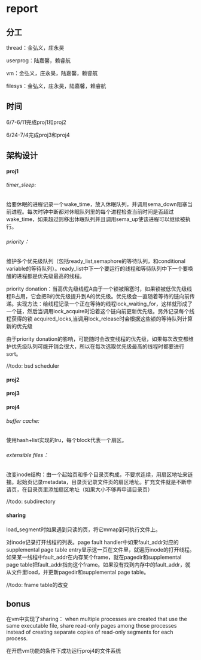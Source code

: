 # report

## 分工

thread：金弘义，庄永昊

userprog：陆嘉馨，赖睿航

vm：金弘义，庄永昊，陆嘉馨，赖睿航

filesys：金弘义，庄永昊，陆嘉馨，赖睿航



## 时间

6/7-6/11完成proj1和proj2 

6/24-7/4完成proj3和proj4



## 架构设计

#### proj1

###### timer_sleep: 

给要休眠的进程记录一个wake_time，放入休眠队列，并调用sema_down阻塞当前进程。每次时钟中断都对休眠队列里的每个进程检查当前时间是否超过wake_time，如果超过则移出休眠队列并且调用sema_up使该进程可以继续被执行。

###### priority：

维护多个优先级队列（包括ready_list,semaphore的等待队列，和conditional variable的等待队列）。ready_list中下一个要运行的线程和等待队列中下一个要唤醒的进程都是优先级最高的线程。 

priority donation：当高优先级线程A由于一个锁被阻塞时，如果锁被低优先级线程B占用，它会把B的优先级提升到A的优先级。优先级会一直随着等待的链向前传递。实现方法：给线程记录一个正在等待的线程lock_waiting_for，这样就形成了一个链，然后当调用lock_acquire时沿着这个链向前更新优先级。另外记录每个线程获得的锁 acquired_locks,当调用lock_release时会根据这些锁的等待队列计算新的优先级

由于priority donation的影响，可能随时会改变线程的优先级，如果每次改变都维护优先级队列可能开销会很大，所以在每次选取优先级最高的线程时都要进行sort。

//todo: bsd scheduler

#### proj2



#### proj3



#### proj4

###### buffer cache:

使用hash+list实现的lru，每个block代表一个扇区。

###### extensible files：

改变inode结构：由一个起始页和多个目录页构成，不要求连续，用扇区地址来链接。起始页记录metadata，目录页记录文件页的扇区地址。扩充文件就是不断申请页，在目录页里添加扇区地址（如果大小不够再申请目录页）

//todo: subdirectory

#### sharing

load_segment时如果遇到只读的页，将它mmap到可执行文件上。

对inode记录打开线程的列表。page fault handler中如果fault_addr对应的supplemental page table entry显示这一页在文件里，就遍历inode的打开线程。如果某一线程中fault_addr在内存某个frame，就在pagedir和supplemental page table把fault_addr指向这个frame。如果没有找到内存中的fault_addr，就从文件里load，并更新pagedir和supplemental page table。

//todo: frame table的改变

## bonus

在vm中实现了sharing： when multiple processes are created that use the same executable file, share read-only pages among those processes instead of creating separate copies of read-only segments for each process.

在开启vm功能的条件下成功运行proj4的文件系统